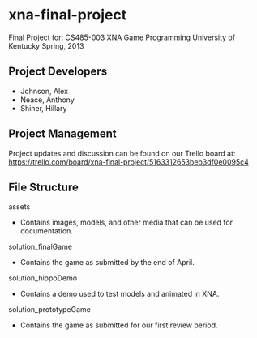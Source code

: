 xna-final-project
=================

Final Project for:
CS485-003 XNA Game Programming
University of Kentucky
Spring, 2013

Project Developers
------------------

* Johnson, Alex
* Neace, Anthony
* Shiner, Hillary

Project Management
------------------

Project updates and discussion can be found on our Trello board at:  
https://trello.com/board/xna-final-project/5163312653beb3df0e0095c4

File Structure
--------------

assets
* Contains images, models, and other media that can be used for documentation.

solution_finalGame
* Contains the game as submitted by the end of April.

solution_hippoDemo
* Contains a demo used to test models and animated in XNA.

solution_prototypeGame
* Contains the game as submitted for our first review period.
